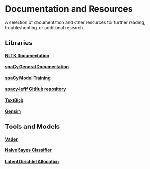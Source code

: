 # Documentation and Resources
A selection of documentation and other resources for further reading, troubleshooting, or additional research.

## Libraries

#### <a name="nltk"></a>[NLTK Documentation](https://www.nltk.org/)

#### <a name="spacy"></a>[spaCy General Documentation](https://spacy.io/api/doc)

#### [spaCy Model Training](https://spacy.io/usage/training)

#### [spacy-lefff GitHub repository](https://github.com/sammous/spacy-lefff)

#### <a name="blob"></a>[TextBlob](https://textblob.readthedocs.io/en/dev/)

#### <a name="gensim"></a>[Gensim](https://radimrehurek.com/gensim/auto_examples/index.html#documentation)


## Tools and Models

#### <a name="vader"></a>[Vader](https://www.nltk.org/api/nltk.sentiment.html#module-nltk.sentiment.vader)

#### <a name="naive"></a>[Naive Bayes Classifier](https://www.nltk.org/api/nltk.sentiment.html#module-nltk.sentiment.sentiment_analyzer)

#### <a name="LDA"></a>[Latent Dirichlet Allocation](https://towardsdatascience.com/lda-topic-modeling-an-explanation-e184c90aadcd)
